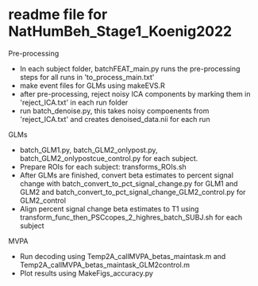 ﻿# readme file for NatHumBeh_Stage1_Koenig2022

Pre-processing
- In each subject folder, batchFEAT_main.py runs the pre-processing steps for all runs in 'to_process_main.txt'
- make event files for GLMs using makeEVS.R
- after pre-processing, reject noisy ICA components by marking them in 'reject_ICA.txt' in each run folder
- run batch_denoise.py, this takes noisy compoenents from 'reject_ICA.txt' and creates denoised_data.nii for each run

GLMs
- batch_GLM1.py, batch_GLM2_onlypost.py, batch_GLM2_onlypostcue_control.py for each subject.
- Prepare ROIs for each subject: transforms_ROIs.sh
- After GLMs are finished, convert beta estimates to percent signal change with batch_convert_to_pct_signal_change.py for GLM1 and GLM2 and batch_convert_to_pct_signal_change_GLM2_control.py for GLM2_control
- Align percent signal change beta estimates to T1 using transform_func_then_PSCcopes_2_highres_batch_SUBJ.sh for each subject

MVPA
- Run decoding using Temp2A_callMVPA_betas_maintask.m and Temp2A_callMVPA_betas_maintask_GLM2control.m
- Plot results using MakeFigs_accuracy.py

